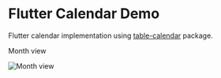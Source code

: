 # Flutter Calendar Demo

Flutter calendar implementation using [table-calendar](https://github.com/aleksanderwozniak/table_calendar#table-calendar) package.

Month view

![Month view](https://github.com/hemant236/images/blob/master/month.png)

